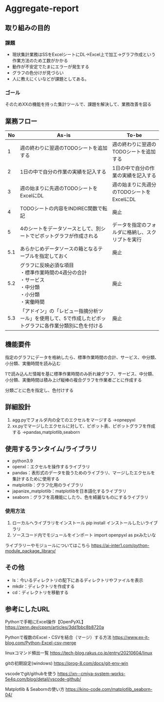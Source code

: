 # Aggregate-report

## 取り組みの目的
### 課題
- 現状集計業務はSSをExcelシートにDL→Excel上で加工→グラフ作成という作業方法のため工数がかかる
- 動作が不安定でたまにエラーが発生する
- グラフの色分けが見づらい
- 人に教えにくいなどが課題としてある。

### ゴール
そのためXXの機能を持った集計ツールで、課題を解決して、業務改善を図る

## 業務フロー
| No  | As-is                                                                                                     | To-be                                            | 
| ---- | -------------------------------------------------------------------------------------------------------- | ------------------------------------------------ | 
| 1   | 週の終わりに翌週のTODOシートを追加する                                                                    | 週の終わりに翌週のTODOシートを追加する           | 
| 2   | 1日の中で自分の作業の実績を記入する                                                                       | 1日の中で自分の作業の実績を記入する              | 
| 3   | 週の始まりに先週のTODOシートをExcelにDL                                                                   | 週の始まりに先週分のTODOシートをExcelにDL        | 
| 4   | TODOシートの内容をINDIREC関数で転記                                                                       | 廃止                                             | 
| 5   | 4のシートをデータソースとして、別シートでピボットグラフが作成される                                       | データを指定のフォルダに格納し、スクリプトを実行 | 
| 5.1 | あらかじめデータソースの箱となるテーブルを指定しておく                                                    | 廃止                                             | 
| 5.2 | グラフに反映必須な項目<br>・標準作業時間の4週分の合計<br>・サービス<br>・中分類<br>・小分類<br>・実働時間 | 廃止                                             | 
| 5.3 | 「アドイン」の「レビュー指摘分析ツール」を使用して、5で作成したピボットグラフに各作業分類別に色を付ける   | 廃止                                             | 

## 機能要件

指定のグラフにデータを格納したら、標準作業時間の合計、サービス、中分類、小分類、実働時間を読み込む

1で読み込んだ情報を基に標準作業時間のみ折れ線グラフ、サービス、中分類、小分類、実働時間は積み上げ縦棒の複合グラフを作業者ごとに作成する

分類ごとに色を指定し、色付けする

## 詳細設計
1. agg.pyでフォルダ内の全てのエクセルをマージする
→opnepyxl
2. xx.pyでマージしたエクセルに対して、ピボット表、ピボットグラフを作成する
→pandas,matplotlib,seaborn


## 使用するランタイム/ライブラリ
- python3.9
- openxl：エクセルを操作するライブラリ
- pandas：表形式のデータを扱うためのライブラリ、マージしたエクセルを集計するために使用する
- matplotlib：グラフ化用のライブラリ
- japanize_matplotlib：matplotlibを日本語化するライブラリ
- seaborn：グラフを高機能にしたり、色を綺麗なものにするライブラリ

### 使用方法
1. ローカルへライブラリをインストール
pip install インストールしたいライブラリ
2. ソースコード内でモジュールをインポート
import openpyxl as pxみたいな

ライブラリーやモジュールについてはこちら
https://ai-inter1.com/python-module_package_library/

## その他
- ls：今いるディレクトリの配下にあるディレクトリやファイルを表示
- mkdir：ディレクトリを作成する
- cd：ディレクトリを移動する

## 参考にしたURL
Pythonで手軽にExcel操作【OpenPyXL】
https://zenn.dev/cppm/articles/3dd1bbc8b8720a

Pythonで複数のExcel・CSVを結合（マージ）する方法
https://www.ex-it-blog.com/Python-Excel-csv-merge

linuxコマンド頻出一覧
https://tech-blog.rakus.co.jp/entry/20210604/linux

gitの初期設定(windows)
https://prog-8.com/docs/git-env-win

vscodeでgit/githubを使う
https://xn--cmiya-system-works-5e4q.com/blog/detail/vscode-github/

Matplotlib & Seabornの使い方
https://kino-code.com/matplotlib_seaborn-04/

